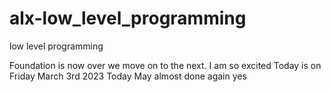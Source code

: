 # alx-low_level_programming
low level programming

Foundation is now over we move on to the next. I am so excited 
Today is on Friday March 3rd 2023
Today May almost done 
again 
yes
